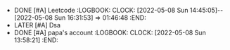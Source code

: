 - DONE [#A] Leetcode
  :LOGBOOK:
  CLOCK: [2022-05-08 Sun 14:45:05]--[2022-05-08 Sun 16:31:53] =>  01:46:48
  :END:
- LATER [#A] Dsa
- DONE [#A] papa's account
  :LOGBOOK:
  CLOCK: [2022-05-08 Sun 13:58:21]
  :END: